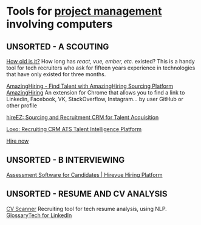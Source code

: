 
# Tools for [project management](https://notageni.us/mgmt-teams/) involving computers

## UNSORTED - A SCOUTING

[How old is it?](https://howoldisit.glitch.me/)
How long has _react, vue, ember, etc._ existed?
This is a handy tool for tech recruiters who ask for fifteen years experience in technologies that have only existed for three months.

[AmazingHiring - Find Talent with AmazingHiring Sourcing Platform](https://amazinghiring.com/)
[AmazingHiring](https://chromewebstore.google.com/detail/amazinghiring/didkfdopbffjkpolefhpcjkohcpalicd)
An extension for Chrome that allows you to find a link to Linkedin, Facebook, VK, StackOverflow, Instagram... by user GitHub or other profile

[hireEZ: Sourcing and Recruitment CRM for Talent Acquisition](https://hireez.com/)

[Loxo: Recruiting CRM ATS Talent Intelligence Platform](https://loxo.co/)

[Hire now](https://remotemore.com/)

## UNSORTED - B INTERVIEWING

[Assessment Software for Candidates | Hirevue Hiring Platform](https://www.hirevue.com/platform/assessment-software)

## UNSORTED - RESUME AND CV ANALYSIS

[CV Scanner](https://glossarytech.com/scanner)
Recruiting tool for tech resume analysis, using NLP.
[GlossaryTech for LinkedIn](https://glossarytech.com/plugin)
